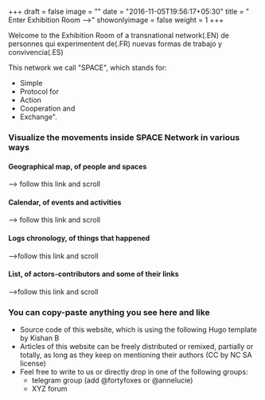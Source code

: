 +++
draft = false
image = ""
date = "2016-11-05T19:56:17+05:30"
title = " Enter Exhibition Room -->"
showonlyimage = false
weight = 1
+++


<!--more-->

Welcome to the Exhibition Room of a transnational network(.EN) de personnes qui experimentent de(.FR) nuevas formas de trabajo y convivencia(.ES)

This network we call "SPACE", which stands for:

- Simple 
- Protocol for 
- Action 
- Cooperation and 
- Exchange".

### Visualize the movements inside SPACE Network in various ways

#### Geographical map, of people and spaces 
--> follow this link and scroll
#### Calendar, of events and activities 
--> follow this link and scroll
#### Logs chronology, of things that happened 
-->follow this link and scroll
#### List, of actors-contributors and some of their links
-->follow this link and scroll

### You can copy-paste anything you see here and like
* Source code of this website, which is using the following Hugo template by Kishan B
* Articles of this website can be freely distributed or remixed,  partially or totally, as long as they keep on mentioning their authors (CC by NC SA license)
* Feel free to write to us or directly drop in one of the following groups:
    * telegram group (add @fortyfoxes or @annelucie)
    * XYZ forum
